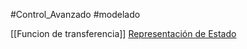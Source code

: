 #Control_Avanzado #modelado 
  

[[Funcion de transferencia]] 
[Representación de Estado](Representación%20de%20Estado.md)
